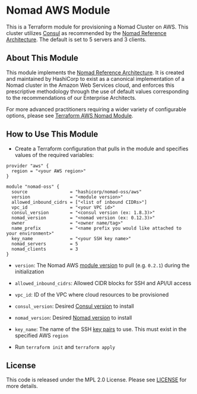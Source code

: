 # Nomad AWS Module

This is a Terraform module for provisioning a Nomad Cluster on AWS. This cluster
utilizes [Consul](https://www.consul.io/) as recommended by the [Nomad Reference
Architecture](https://www.nomadproject.io/docs/install/production/reference-architecture#ra).
The default is set to 5 servers and 3 clients.

## About This Module

This module implements the [Nomad Reference Architecture](https://www.nomadproject.io/docs/install/production/reference-architecture#ra). It is created and maintained by HashiCorp to exist as a canonical implementation of a Nomad cluster in the Amazon Web Services cloud, and enforces this prescriptive methodology through the use of default values corresponding to the recommendations of our Enterprise Architects.

For more advanced practitioners requiring  a wider variety of configurable options, please see [Terraform AWS Nomad Module](https://registry.terraform.io/modules/hashicorp/nomad/aws/0.6.3).

## How to Use This Module

- Create a Terraform configuration that pulls in the module and specifies values
  of the required variables:

```hcl
provider "aws" {
  region = "<your AWS region>"
}

module "nomad-oss" {
  source                = "hashicorp/nomad-oss/aws"
  version               = "<module version>"
  allowed_inbound_cidrs = ["<list of inbound CIDRs>"]
  vpc_id                = "<your VPC id>"
  consul_version        = "<consul version (ex: 1.8.3)>"
  nomad_version         = "<nomad version (ex: 0.12.3)>"
  owner                 = "<owner name/tag>"
  name_prefix           = "<name prefix you would like attached to your environment>"
  key_name              = "<your SSH key name>"
  nomad_servers         = 5
  nomad_clients         = 3
}
```
- `version`: The Nomad AWS [module
  version](https://registry.terraform.io/modules/hashicorp/nomad-oss/aws/0.2.1)
  to pull (e.g. `0.2.1`) during the initialization
- `allowed_inbound_cidrs`: Allowed CIDR blocks for SSH and API/UI access
- `vpc_id`: ID of the VPC where cloud resources to be provisioned
- `consul_version`: Desired [Consul
  version](https://releases.hashicorp.com/consul/) to install
- `nomad_version`: Desired [Nomad
  version](https://releases.hashicorp.com/nomad/) to install
- `key_name`: The name of the SSH [key
  pairs](https://docs.aws.amazon.com/AWSEC2/latest/UserGuide/ec2-key-pairs.html#prepare-key-pair)
  to use. This must exist in the specified AWS `region`

- Run `terraform init` and `terraform apply`


## License

This code is released under the MPL 2.0 License. Please see
[LICENSE](https://github.com/hashicorp/terraform-aws-nomad-oss/blob/master/LICENSE)
for more details.